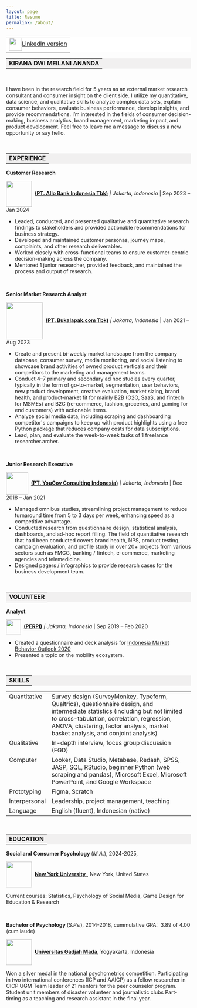 ```yaml
---
layout: page
title: Resume
permalink: /about/
---
```

<table style="background-color: #ffffff; margin-left: auto; margin-right: auto;">
<tbody>
<tr style>
<td style="text-align: center"><img src="https://static.vecteezy.com/system/resources/previews/002/318/221/non_2x/content-research-icon-free-vector.jpg" alt="" width="35" height="35" style="vertical-align:middle;margin:0px 0px"/><a href="https://www.linkedin.com/in/kiranaananda">LinkedIn version</a></td>
</tr>
</tbody>
</table>
<table style="background-color: #f1f0f0; margin-left: auto; margin-right: auto;">
<tbody>
<tr style>
<td style="text-align: center"><strong>KIRANA DWI MEILANI ANANDA</strong></td>
</tr>
</tbody>
</table>
<p>&nbsp;</p>
<p>I have been in the research field for 5 years as an external market research consultant and consumer insight on the client side. I utilize my quantitative, data science, and qualitative skills to analyze complex data sets, explain consumer behaviors, evaluate business performance, develop insights, and provide recommendations. I’m interested in the fields of consumer decision-making, business analytics, brand management, marketing impact, and product development. Feel free to leave me a message to discuss a new opportunity or say hello.</p>
<p>&nbsp;</p>
<table style="background-color: #f1f0f0; margin-left: auto; margin-right: auto;">
<tbody>
<tr style>
<td style="text-align: center"><strong>EXPERIENCE</strong></td>
</tr>
</tbody>
</table>
<p><strong>Customer Research</strong></p>
<p><img src="https://www.allobank.com/assets/logo-allo.png" width="70" style="vertical-align:middle;margin:0px 0px" />&nbsp; <a href="https://www.allobank.com/" ><strong>(PT. Allo Bank Indonesia Tbk)</strong></a><em> | Jakarta, Indonesia</em> | Sep 2023 &ndash; Jan 2024</p>
<ul>
<li>Leaded, conducted, and presented qualitative and quantitative research findings to stakeholders and provided actionable recommendations for business strategy.</li>
<li>Developed and maintained customer personas, journey maps, complaints, and other research deliverables.</li>
<li>Worked closely with cross-functional teams to ensure customer-centric decision-making across the company.</li>
<li>Mentored 1 junior researcher, provided feedback, and maintained the process and output of research.</li>
</ul>
<p>&nbsp;</p>
<p><strong>Senior Market Research Analyst</strong></p>
<p><img src="https://upload.wikimedia.org/wikipedia/commons/5/5b/Bukalapak_%282020%29.svg" width="100" style="vertical-align:middle;margin:0px 0px" />&nbsp; <a href="https://about.bukalapak.com/en/about-us/" ><strong>(PT. Bukalapak.com Tbk)</strong></a><em> | Jakarta, Indonesia</em> | Jan 2021 &ndash; Aug 2023</p>
<ul>
<li>Create and present bi-weekly market landscape from the company database, consumer survey, media monitoring, and social listening to showcase brand activities of owned product verticals and their competitors to the marketing and management teams.</li>
<li>Conduct 4–7 primary and secondary ad hoc studies every quarter, typically in the form of go-to-market, segmentation, user behaviors, new product development, creative evaluation, market sizing, brand health, and product-market fit for mainly B2B (O2O, SaaS, and fintech for MSMEs) and B2C (re-commerce, fashion, groceries, and gaming for end customers) with actionable items.</li>
<li>Analyze social media data, including scraping and dashboarding competitor's campaigns to keep up with product highlights using a free Python package that reduces company costs for data subscriptions.</li>
<li>Lead, plan, and evaluate the week-to-week tasks of 1 freelance researcher.archer.</li>
</ul>
<p>&nbsp;</p>
<p><strong>Junior Research Executive</strong></p>
<p><img src="https://upload.wikimedia.org/wikipedia/commons/thumb/b/b2/YouGov_logo-red_July2019.png/798px-YouGov_logo-red_July2019.png" width="60" style="vertical-align:middle;margin:0px 0px" />&nbsp; <a href="https://yougov.com"><strong>(PT. YouGov Consulting Indonesia)</strong></a><em> | Jakarta, Indonesia</em> | Dec 2018 &ndash; Jan 2021</p>
<ul>
<li>Managed omnibus studies, streamlining project management to reduce turnaround time from 5 to 3 days per week, enhancing speed as a competitive advantage.</li>
<li>Conducted research from questionnaire design, statistical analysis, dashboards, and ad-hoc report filling. The field of quantitative research that had been conducted covers brand health, NPS, product testing, campaign evaluation, and profile study in over 20+ projects from various sectors such as FMCG, banking / fintech, e-commerce, marketing agencies and telemedicine.</li>
<li>Designed pagers / infographics to provide research cases for the business development team.</li>
</ul>
<p>&nbsp;</p>
<table style="background-color: #f1f0f0; margin-left: auto; margin-right: auto;">
<tbody>
<tr style>
<td style="text-align: center"><strong>VOLUNTEER</strong></td>
</tr>
</tbody>
</table>
<p><strong>Analyst</strong>
<p><p><img src="https://static.wixstatic.com/media/b91c06_02017691199b4d6f95be20bc178c4e5a~mv2_d_10098_5579_s_4_2.png/v1/crop/x_0,y_42,w_10098,h_5453/fill/w_360,h_195,al_c,q_85,usm_0.66_1.00_0.01,enc_auto/LOGO%20PERPI%20ok.png" width="40" style="vertical-align:middle;margin:0px 0px" />&nbsp; <a href="https://www.perpi.or.id/" ><strong>(PERPI)</strong></a> <em> | Jakarta, Indonesia</em> | Sep 2019 &ndash; Feb 2020</p>
<ul>
<li>Created a questionnaire and deck analysis for <a href="https://www.perpi.or.id/event-details/indonesia-market-behavior-outlook-2020"> Indonesia Market Behavior Outlook 2020</a></li>
<li>Presented a topic on the mobility ecosystem.</li>
</ul>
<p>&nbsp;</p>
<table style="background-color: #f1f0f0; margin-left: auto; margin-right: auto;">
<tbody>
<tr style>
<td style="text-align: center"><strong>SKILLS</strong></td>
</tr>
</tbody>

<table>
  <tr>
    <td style="vertical-align: top;">Quantitative</td>
    <td style="vertical-align: top;">Survey design (SurveyMonkey, Typeform, Qualtrics), questionnaire design, and intermediate statistics (including but not limited to cross-tabulation, correlation, regression, ANOVA, clustering, factor analysis, market basket analysis, and conjoint analysis)</td>
  </tr>
  <tr>
    <td style="vertical-align: top;">Qualitative</td>
    <td style="vertical-align: top;">In-depth interview, focus group discussion (FGD)</td>
  </tr>
  <tr>
    <td style="vertical-align: top;">Computer</td>
    <td style="vertical-align: top;">Looker, Data Studio, Metabase, Redash, SPSS, JASP, SQL, RStudio, beginner Python (web scraping and pandas), Microsoft Excel, Microsoft PowerPoint, and Google Workspace</td>
  </tr>
  <tr>
    <td style="vertical-align: top;">Prototyping</td>
    <td style="vertical-align: top;">Figma, Scratch</td>
  </tr>
  <tr>
    <td style="vertical-align: top;">Interpersonal</td>
    <td style="vertical-align: top;">Leadership, project management, teaching</td>
  </tr>
  <tr>
    <td style="vertical-align: top;">Language</td>
    <td style="vertical-align: top;">English (fluent), Indonesian (native)</td>
  </tr>
</table>

<p><strong>&nbsp;</strong></p>
<table style="background-color: #f1f0f0; margin-left: auto; margin-right: auto;">
<tbody>
<tr style>
<td style="text-align: center"><strong>EDUCATION</strong></td>
</tr>
</tbody>
</table>
<p><strong>Social and Consumer Psychology </strong>(<em>M.A.</em>), 2024-2025,</p>
<p><img src="https://upload.wikimedia.org/wikipedia/commons/thumb/6/6a/Nyu_short_color.svg/2560px-Nyu_short_color.svg.png" width="70" style="vertical-align:middle;margin:0px 0px" />&nbsp; <a href="https://www.nyu.edu/"><strong> New York University </strong></a>, New York, United States</p>
<p>Current courses: Statistics, Psychology of Social Media, Game Design for Education & Research</p>
<p>&nbsp;</p>
<p><strong>Bachelor of Psychology </strong>(<em>S.Psi</em>), 2014-2018, cummulative GPA:&nbsp; 3.89 of 4.00 (cum laude)</p>
<p><img src="https://static.igem.org/mediawiki/2021/1/13/T--UGM_Indonesia--img--sponsor-ugm.png" width="70" style="vertical-align:middle;margin:0px 0px" />&nbsp; <a href="https://ugm.ac.id/en/"><strong> Universitas Gadjah Mada</strong></a>, Yogyakarta, Indonesia</p>
<p>Won a silver medal in the national psychometrics competition. Participating in two international conferences (ICP and AAICP) as a fellow researcher in CICP UGM Team leader of 21 mentors for the peer counselor program. Student unit members of disaster volunteer and journalistic clubs Part-timing as a teaching and research assistant in the final year.</p>

